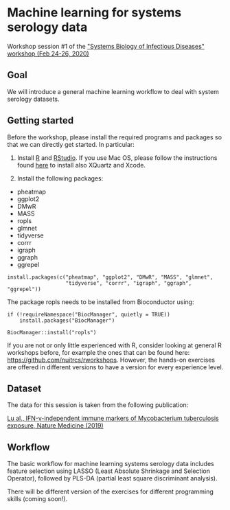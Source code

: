 # Machine learning for systems serology data

Workshop session #1 of the ["Systems Biology of Infectious Diseases" workshop (Feb 24-26, 2020)](https://cvisb.org/2020-workshop/)

## Goal
We will introduce a general machine learning workflow to deal with system serology datasets.

## Getting started
Before the workshop, please install the required programs and packages so that we can directly get started. In particular:

1. Install [R](https://cran.r-project.org/mirrors.html) and [RStudio](https://rstudio.com/products/rstudio/download/). If you use Mac OS, please follow the instructions found [here](https://www.r-bloggers.com/installing-r-on-os-x/) to install also XQuartz and Xcode. 

2. Install the following packages:
* pheatmap
* ggplot2
* DMwR
* MASS
* ropls
* glmnet
* tidyverse
* corrr
* igraph
* ggraph
* ggrepel

```
install.packages(c("pheatmap", "ggplot2", "DMwR", "MASS", "glmnet", 
                   "tidyverse", "corrr", "igraph", "ggraph", "ggrepel"))
```

The package ropls needs to be installed from Bioconductor using:

```
if (!requireNamespace("BiocManager", quietly = TRUE))
    install.packages("BiocManager")

BiocManager::install("ropls")
```

If you are not or only little experienced with R, consider looking at general R workshops before, for example the ones that can be found here: https://github.com/nuitrcs/rworkshops. However, the hands-on exercises are offered in different versions to have a version for every experience level.

## Dataset

The data for this session is taken from the following publication: 

[Lu al., IFN-γ-independent immune markers of Mycobacterium tuberculosis exposure, Nature Medicine (2019)](https://www.nature.com/articles/s41591-019-0441-3)

## Workflow

The basic workflow for machine learning systems serology data includes feature selection using LASSO (Least Absolute Shrinkage and Selection Operator), followed by PLS-DA (partial least square discriminant analysis).

There will be different version of the exercises for different programming skills (coming soon!). 



